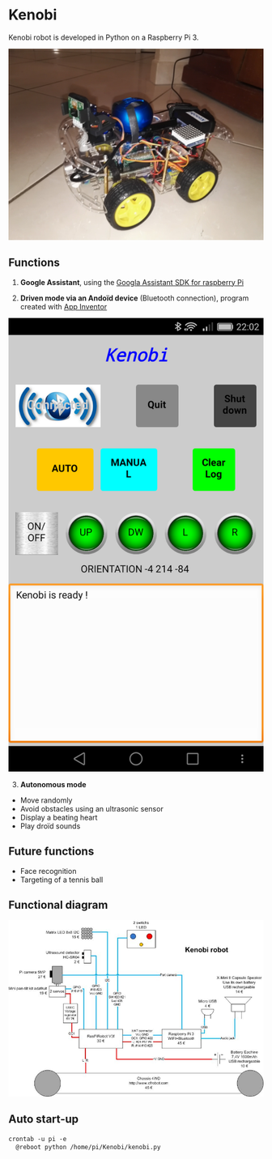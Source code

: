 # Kenobi
Kenobi robot is developed in Python on a Raspberry Pi 3.

![photo Kenobi](Kenobi.jpg)

## Functions
1. **Google Assistant**, using the [Googla Assistant SDK for raspberry Pi](https://developers.google.com/assistant/sdk/prototype/getting-started-pi-python/)

2. **Driven mode via an Andoïd device** (Bluetooth connection), program created with [App Inventor](http://ai2.appinventor.mit.edu/?locale=en#4644884558643200)

![photo appli android](android/Screenshot_appli.png)

3. **Autonomous mode**
- Move randomly
- Avoid obstacles using an ultrasonic sensor
- Display a beating heart
- Play droïd sounds

## Future functions
- Face recognition
- Targeting of a tennis ball

## Functional diagram

![Functional diagram](archi.jpg)

## Auto start-up

```
crontab -u pi -e
  @reboot python /home/pi/Kenobi/kenobi.py
```
